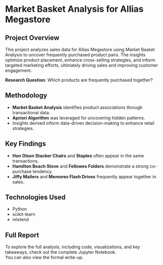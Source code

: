 # Market Basket Analysis for Allias Megastore

## Project Overview  
This project analyzes sales data for Allias Megastore using Market Basket Analysis to uncover frequently purchased product pairs. The insights optimize product placement, enhance cross-selling strategies, and inform targeted marketing efforts, ultimately driving sales and improving customer engagement.

**Research Question**: Which products are frequently purchased together?

## Methodology  
- **Market Basket Analysis** identifies product associations through transactional data.
- **Apriori Algorithm** was leveraged for uncovering hidden patterns.
- Insights derived inform data-driven decision-making to enhance retail strategies.

## Key Findings  
- **Hon Olson Stacker Chairs** and **Staples** often appear in the same transactions.
- **Hamilton Beach Stove** and **Fellowes Folders** demonstrate a strong co-purchase tendency.
- **Jiffy Mailers** and **Memorex Flash Drives** frequently appear together in sales.

## Technologies Used  
- Python  
- scikit-learn  
- mlxtend  

## Full Report  
To explore the full analysis, including code, visualizations, and key takeaways, check out the complete Jupyter Notebook.  
You can also view the formal write-up.

